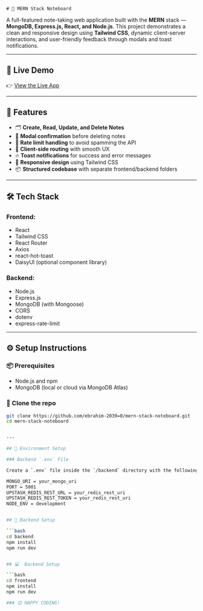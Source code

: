     # 📝 MERN Stack Noteboard

A full-featured note-taking web application built with the **MERN** stack — **MongoDB, Express.js, React, and Node.js**. This project demonstrates a clean and responsive design using **Tailwind CSS**, dynamic client-server interactions, and user-friendly feedback through modals and toast notifications.

---

## 🔗 Live Demo

👉 [View the Live App](mern-stack-noteboard.onrender.com)  

--- 


## 🚀 Features

- 🗂 **Create, Read, Update, and Delete Notes**
- 🧾 **Modal confirmation** before deleting notes
- 🚦 **Rate limit handling** to avoid spamming the API
- 🧭 **Client-side routing** with smooth UX
- 🔥 **Toast notifications** for success and error messages
- 🎨 **Responsive design** using Tailwind CSS
- 📦 **Structured codebase** with separate frontend/backend folders

---

## 🛠️ Tech Stack

### Frontend:
- React
- Tailwind CSS
- React Router
- Axios
- react-hot-toast
- DaisyUI (optional component library)

### Backend:
- Node.js
- Express.js
- MongoDB (with Mongoose)
- CORS
- dotenv
- express-rate-limit

---

## ⚙️ Setup Instructions

### 📦 Prerequisites

- Node.js and npm
- MongoDB (local or cloud via MongoDB Atlas)

### 📁 Clone the repo

```bash
git clone https://github.com/ebrahim-2039=0/mern-stack-noteboard.git
cd mern-stack-noteboard


--- 

## 🧪 Environment Setup

### Backend `.env` File

Create a `.env` file inside the `/backend` directory with the following content:

MONGO_URI = your_mongo_uri
PORT = 5001
UPSTASH_REDIS_REST_URL = your_redis_rest_uri
UPSTASH_REDIS_REST_TOKEN = your_redis_rest_uri
NODE_ENV = development  


## 🔧 Backend Setup

```bash
cd backend
npm install
npm run dev


## 💻  Backend Setup

```bash
cd frontend
npm install
npm run dev

### 😊 HAPPY CODING!


